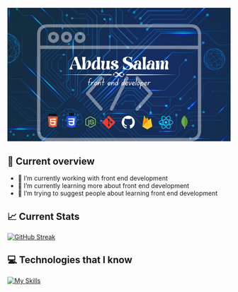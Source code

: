 ![Banner](https://raw.githubusercontent.com/salam46khan/salam46khan/main/Abdus%20Salam.png)

## 👀 Current overview
- 🔭 I’m currently working with front end development
- 🌱 I’m currently learning more about front end development
- 🤔 I’m trying to suggest people about learning front end development

  

## 📈 Current Stats

[![GitHub Streak](https://github-readme-streak-stats.herokuapp.com?user=salam46khan&theme=blueberry)](https://git.io/streak-stats)


## 💻 Technologies that I know
[![My Skills](https://skillicons.dev/icons?i=html,css,js,react,tailwindcss,express,nextjs,mongodb,firebase)](https://skillicons.dev)

